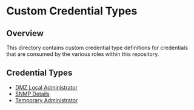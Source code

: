 # Custom Credential Types

## Overview

This directory contains custom credential type definitions for credentials that are consumed by the various roles within this repository.

## Credential Types

- [DMZ Local Administrator](/resources/custom_credential_types/dmz_local_administrator/README.md)
- [SNMP Details](/resources/custom_credential_types/snmp_details/README.md)
- [Temporary Administrator](/resources/custom_credential_types/temporary_local_administrator/README.md)
